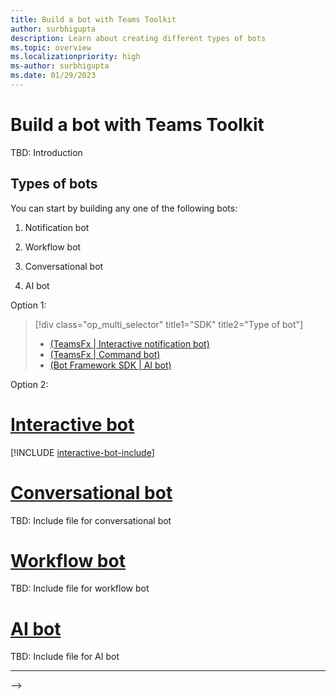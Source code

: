 ```yaml
---
title: Build a bot with Teams Toolkit
author: surbhigupta
description: Learn about creating different types of bots
ms.topic: overview
ms.localizationpriority: high
ms-author: surbhigupta
ms.date: 01/29/2023
---
```


# Build a bot with Teams Toolkit

TBD: Introduction

## Types of bots

You can start by building any one of the following bots:

1. Notification bot

2. Workflow bot

3. Conversational bot

4. AI bot

Option 1:

> [!div class="op_multi_selector" title1="SDK" title2="Type of bot"]
> - [(TeamsFx | Interactive notification bot)](../sbs-gs-notificationbot.yml)
> - [(TeamsFx | Command bot)](how-to/conversations/command-bot-in-teams.md)
> - [(Bot Framework SDK | AI bot)](../Teams-AI-library-tutorial.yml)


Option 2:

# [Interactive bot](#tab/interactive)

[!INCLUDE [interactive-bot-include](how-to/includes/interactive-bot-include.md)]

# [Conversational bot](#tab/command)

TBD: Include file for conversational bot

# [Workflow bot](#tab/workflow)

TBD: Include file for workflow bot

# [AI bot](#tab/ai)

TBD: Include file for AI bot

---
-->